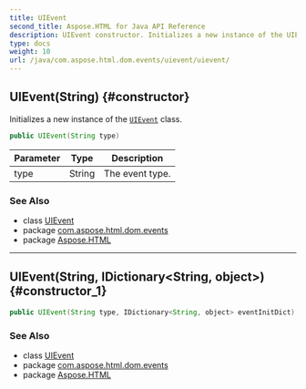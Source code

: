```yaml
---
title: UIEvent
second_title: Aspose.HTML for Java API Reference
description: UIEvent constructor. Initializes a new instance of the UIEvent class
type: docs
weight: 10
url: /java/com.aspose.html.dom.events/uievent/uievent/
---
```

## UIEvent(String) {#constructor}

Initializes a new instance of the [`UIEvent`](../) class.

```java
public UIEvent(String type)
```

| Parameter | Type | Description |
| --- | --- | --- |
| type | String | The event type. |

### See Also

* class [UIEvent](../)
* package [com.aspose.html.dom.events](../../../com.aspose.html.dom.events/)
* package [Aspose.HTML](../../../)

---

## UIEvent(String, IDictionary&lt;String, object&gt;) {#constructor_1}

```java
public UIEvent(String type, IDictionary<String, object> eventInitDict)
```

### See Also

* class [UIEvent](../)
* package [com.aspose.html.dom.events](../../../com.aspose.html.dom.events/)
* package [Aspose.HTML](../../../)
